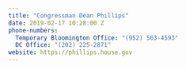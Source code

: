 ```yaml
---
title: "​Congressman Dean Phillips"
date: 2019-02-17 10:28:00 Z
phone-numbers:
  Temporary Bloomington Office: "(952) 563-4593"
  DC Office: "(202) 225-2871"
website: https://phillips.house.gov
---
```


